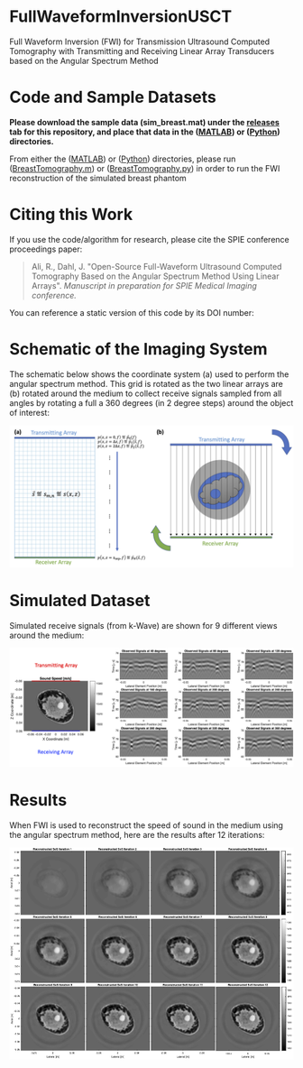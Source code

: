 # FullWaveformInversionUSCT
Full Waveform Inversion (FWI) for Transmission Ultrasound Computed Tomography with Transmitting and Receiving Linear Array Transducers based on the Angular Spectrum Method

# Code and Sample Datasets
**Please download the sample data (sim_breast.mat) under the [releases](https://github.com/rehmanali1994/FullWaveformInversionUSCT/releases) tab for this repository, and place that data in the ([MATLAB](https://github.com/rehmanali1994/FullWaveformInversionUSCT/MATLAB)) or ([Python](https://github.com/rehmanali1994/FullWaveformInversionUSCT/Python)) directories.**

From either the ([MATLAB](https://github.com/rehmanali1994/FullWaveformInversionUSCT/MATLAB)) or ([Python](https://github.com/rehmanali1994/FullWaveformInversionUSCT/Python)) directories, please run ([BreastTomography.m](https://github.com/rehmanali1994/FullWaveformInversionUSCT/MATLAB/BreastTomography.m)) or ([BreastTomography.py](https://github.com/rehmanali1994/FullWaveformInversionUSCT/Python/BreastTomography.py)) in order to run the FWI reconstruction of the simulated breast phantom

# Citing this Work
If you use the code/algorithm for research, please cite the SPIE conference proceedings paper: 

> Ali, R., Dahl, J. "Open-Source Full-Waveform Ultrasound Computed Tomography Based on the Angular Spectrum Method Using Linear Arrays". *Manuscript in preparation for SPIE Medical Imaging conference.*

You can reference a static version of this code by its DOI number:

# Schematic of the Imaging System
The schematic below shows the coordinate system (a) used to perform the angular spectrum method. This grid is rotated as the two linear arrays are (b) rotated around the medium to collect receive signals sampled from all angles by rotating a full a 360 degrees (in 2 degree steps) around the object of interest:

![](TxTomography.png)

# Simulated Dataset
Simulated receive signals (from k-Wave) are shown for 9 different views around the medium:

![](FullWaveformSetup.png)

# Results
When FWI is used to reconstruct the speed of sound in the medium using the angular spectrum method, here are the results after 12 iterations:

![](GithubResultsFigure.png)
